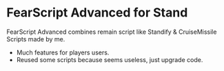 # FearScript Advanced for Stand
FearScript Advanced combines remain script like Standify &amp; CruiseMissile Scripts made by me.
- Much features for players users.
- Reused some scripts because seems useless, just upgrade code.
